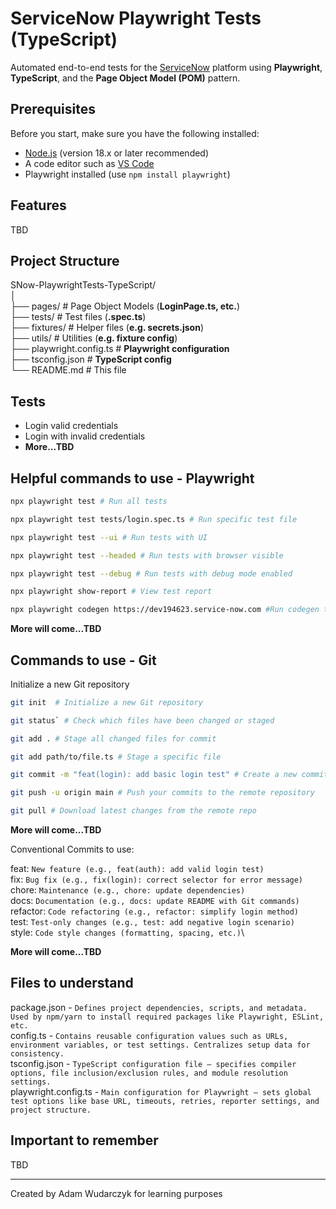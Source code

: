 # ServiceNow Playwright Tests (TypeScript)

Automated end-to-end tests for the [ServiceNow](https://www.servicenow.com/) platform using **Playwright**, **TypeScript**, and the **Page Object Model (POM)** pattern.

## Prerequisites
Before you start, make sure you have the following installed:

- [Node.js](https://nodejs.org/) (version 18.x or later recommended)
- A code editor such as [VS Code](https://code.visualstudio.com/) 
- Playwright installed (use `npm install playwright`)

## Features
TBD

## Project Structure

SNow-PlaywrightTests-TypeScript/\
│\
├── pages/ # Page Object Models (**LoginPage.ts, etc.**)\
├── tests/ # Test files (**.spec.ts**)\
├── fixtures/ # Helper files (**e.g. secrets.json**)\
├── utils/ # Utilities (**e.g. fixture config**)\
├── playwright.config.ts # **Playwright configuration**\
├── tsconfig.json # **TypeScript config**\
└── README.md # This file

## Tests

- Login valid credentials
- Login with invalid credentials
- **More...TBD**

## Helpful commands to use - Playwright

 ```bash 
npx playwright test # Run all tests
``` 

 ```bash 
npx playwright test tests/login.spec.ts # Run specific test file
``` 
 ```bash 
npx playwright test --ui # Run tests with UI
```
 ```bash 
npx playwright test --headed # Run tests with browser visible
```
 ```bash 
npx playwright test --debug # Run tests with debug mode enabled
```
 ```bash 
npx playwright show-report # View test report
```
 ```bash 
npx playwright codegen https://dev194623.service-now.com #Run codegen to create tests 
```
**More will come...TBD**

## Commands to use - Git
Initialize a new Git repository 

```bash
git init  # Initialize a new Git repository
``` 
```bash
git status` # Check which files have been changed or staged
```
```bash
git add . # Stage all changed files for commit
```
```bash 
git add path/to/file.ts # Stage a specific file
```
```bash
git commit -m "feat(login): add basic login test" # Create a new commit with a conventional message ``
```
```bash
git push -u origin main # Push your commits to the remote repository
```
```bash
git pull # Download latest changes from the remote repo 
```
**More will come...TBD**

Conventional Commits to use: 

feat:	`New feature (e.g., feat(auth): add valid login test)`\
fix:	`Bug fix (e.g., fix(login): correct selector for error message)`\
chore:	`Maintenance (e.g., chore: update dependencies)`\
docs:	`Documentation (e.g., docs: update README with Git commands)`\
refactor:	`Code refactoring (e.g., refactor: simplify login method)`\
test:	`Test-only changes (e.g., test: add negative login scenario)`\
style:	`Code style changes (formatting, spacing, etc.)`\

**More will come...TBD**



## Files to understand

package.json - `Defines project dependencies, scripts, and metadata. Used by npm/yarn to install required packages like Playwright, ESLint, etc.`\
config.ts - `Contains reusable configuration values such as URLs, environment variables, or test settings. Centralizes setup data for consistency.`\
tsconfig.json - `TypeScript configuration file – specifies compiler options, file inclusion/exclusion rules, and module resolution settings.`\
playwright.config.ts - `Main configuration for Playwright – sets global test options like base URL, timeouts, retries, reporter settings, and project structure.`


## Important to remember
TBD


_____
Created by Adam Wudarczyk for learning purposes